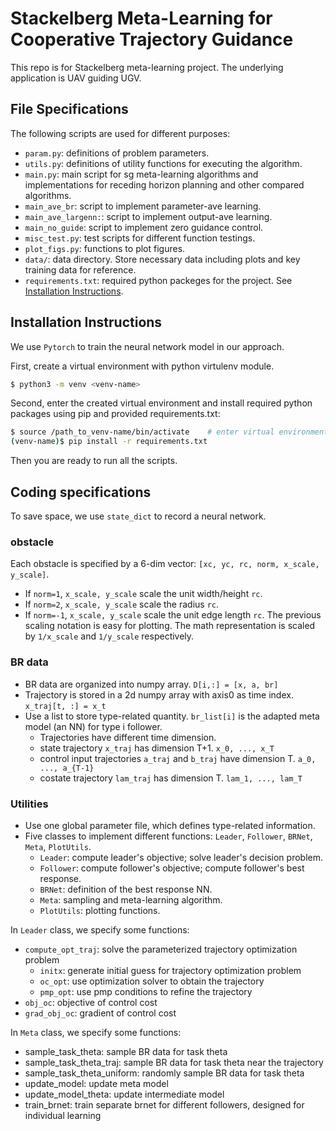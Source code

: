 # Stackelberg Meta-Learning for Cooperative Trajectory Guidance
This repo is for Stackelberg meta-learning project. The underlying application is UAV guiding UGV.


## File Specifications
The following scripts are used for different purposes:
- `param.py`: definitions of problem parameters.
- `utils.py`: definitions of utility functions for executing the algorithm.
- `main.py`: main script for sg meta-learning algorithms and implementations for receding horizon planning and other compared algorithms.
- `main_ave_br`: script to implement parameter-ave learning.
- `main_ave_largenn:`: script to implement output-ave learning.
- `main_no_guide`: script to implement zero guidance control.
- `misc_test.py`: test scripts for different function testings.
- `plot_figs.py`: functions to plot figures.
- `data/`: data directory. Store necessary data including plots and key training data for reference.
- `requirements.txt`: required python packeges for the project. See [Installation Instructions](#installation-instructions).


## Installation Instructions
We use `Pytorch` to train the neural network model in our approach.

First, create a virtual environment with python virtulenv module.
```bash
$ python3 -m venv <venv-name>
```

Second, enter the created virtual environment and install required python packages using pip and provided requirements.txt:
```bash
$ source /path_to_venv-name/bin/activate    # enter virtual environment 
(venv-name)$ pip install -r requirements.txt
```

Then you are ready to run all the scripts.


## Coding specifications

To save space, we use `state_dict` to record a neural network.

### obstacle
Each obstacle is specified by a 6-dim vector: `[xc, yc, rc, norm, x_scale, y_scale]`.
- If `norm=1`, `x_scale, y_scale` scale the unit width/height `rc`.
- If `norm=2`, `x_scale, y_scale` scale the radius `rc`.
- If `norm=-1`, `x_scale, y_scale` scale the unit edge length `rc`.
The previous scaling notation is easy for plotting. The math representation is scaled by `1/x_scale` and `1/y_scale` respectively.

### BR data
- BR data are organized into numpy array. `D[i,:] = [x, a, br]`
- Trajectory is stored in a 2d numpy array with axis0 as time index. `x_traj[t, :] = x_t`
- Use a list to store type-related quantity. `br_list[i]` is the adapted meta model (an NN) for type i follower.
  - Trajectories have different time dimension.
  - state trajectory `x_traj` has dimension T+1. `x_0, ..., x_T`
  - control input trajectories `a_traj` and `b_traj` have dimension T. `a_0, ..., a_{T-1}`
  - costate trajectory `lam_traj` has dimension T. `lam_1, ..., lam_T`


### Utilities
- Use one global parameter file, which defines type-related information.
- Five classes to implement different functions: `Leader`, `Follower`, `BRNet`, `Meta`, `PlotUtils`.
  - `Leader`: compute leader's objective; solve leader's decision problem.
  - `Follower`: compute follower's objective; compute follower's best response.
  - `BRNet`: definition of the best response NN.
  - `Meta`: sampling and meta-learning algorithm.
  - `PlotUtils`: plotting functions.

In `Leader` class, we specify some functions:
- `compute_opt_traj`: solve the parameterized trajectory optimization problem
  - `initx`: generate initial guess for trajectory optimization problem
  - `oc_opt`: use optimization solver to obtain the trajectory
  - `pmp_opt`: use pmp conditions to refine the trajectory
- `obj_oc`: objective of control cost
- `grad_obj_oc`: gradient of control cost

In `Meta` class, we specify some functions:
- sample_task_theta: sample BR data for task theta
- sample_task_theta_traj: sample BR data for task theta near the trajectory
- sample_task_theta_uniform: randomly sample BR data for task theta
- update_model: update meta model
- update_model_theta: update intermediate model
- train_brnet: train separate brnet for different followers, designed for individual learning

